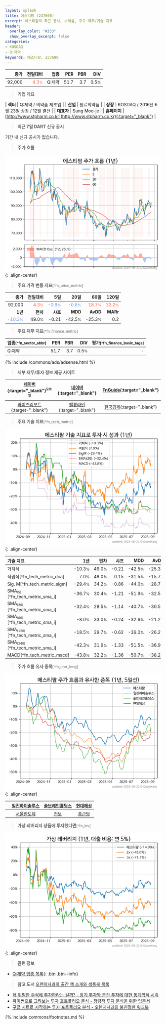 ```yaml
---
layout: splash
title: 에스티팜 (237690)
excerpt: 에스티팜의 최근 공시, 수익률, 주요 재무/기술 지표
header:
  overlay_color: "#333"
  show_overlay_excerpt: false
categories:
- KOSDAQ
- Q:제약
keywords: 에스티팜, 237690
---
```


| **종가** | **전일대비** | **업종** | **PER** | **PBR** | **DIV** |
| -------: | -----------: | -------: | ------: | ------: | ------: |
| 92,000 | <span style="color: tomato">4.3<small>%</small></span> | Q:제약 | 51.7 | 3.7 | 0.5<small>%</small> |

<!-- more -->


> **기업 개요**<a id="company"></a>

| <span style="white-space:nowrap;">**섹터**</span> | Q:제약 / 의약품 제조업 |
| <span style="white-space:nowrap;">**산업**</span> | 원료의약품 |
| <span style="white-space:nowrap;">**상장**</span> | KOSDAQ / 2016년 6월 23일 상장 / 12월 결산 |
| <span style="white-space:nowrap;">**대표자**</span> | Sung Moo-je |
| <span style="white-space:nowrap;">**홈페이지**</span> | [http://www.stpharm.co.kr](http://www.stpharm.co.kr){:target="_blank"} |


> **최근 7일 DART 신규 공시**<a id="dart"></a>

기간 내 신규 공시가 없습니다.


> **주가 흐름**<a id="price"></a>

![237690](/stock/images/237690.png){: .align-center}


> **주요 가격 변동 지표**<small>[^fn_price_metric]</small>

| **종가** | **전일대비** | **5일** | **20일** | **60일** | **120일** |
| -------: | -----------: | ------: | -------: | -------: | --------: |
| 92,000 | <span style="color: tomato">4.3<small>%</small></span> | <span style="color: cornflowerblue">-0.9<small>%</small></span> | <span style="color: cornflowerblue">-0.8<small>%</small></span> | <span style="color: tomato">18.7<small>%</small></span> | <span style="color: tomato">12.2<small>%</small></span> |
| **1년** | **편차** | **샤프** | **MDD** | **AvDD** | **MARr** |
| <span style="color: cornflowerblue">-10.3<small>%</small></span> | 49.0<small>%</small> | -0.21 | -42.5<small>%</small> | -25.3<small>%</small> | 0.2 |


> **주요 재무 지표**<small>[^fn_finance_metric]</small>

| **업종**<small>[^fn_sector_abbr]</small> | **PER** | **PBR** | **DIV** | **평가**<small>[^fn_finance_basic_tags]</small> |
| :--------------------------------------- | ------: | ------: | ------: | ----------------------------------------------: |
| Q:제약 | 51.7 | 3.7 | 0.5<small>%</small> | - |



{% include /commons/ads/adsense.html %}

> **세부 재무/투자 정보 제공 사이트**

| [네이버](https://m.stock.naver.com/domestic/stock/237690/finance/summary){:target="_blank"}<sup><small>모바일</small></sup> | [네이버](https://finance.naver.com/item/coinfo.naver?code=237690){:target="_blank"} | [FnGuide](https://comp.fnguide.com/SVO2/ASP/SVD_Invest.asp?gicode=A237690&MenuYn=Y){:target="_blank"} |
| :---: | :---: | :---: |
| [와이즈리포트](https://comp.wisereport.co.kr/company/c1040001.aspx?cmp_cd=237690){:target="_blank"} | [밸류라인](https://www.valueline.co.kr/finance/summary/237690){:target="_blank"} | [한국경제](https://markets.hankyung.com/stock/237690/financial-summary){:target="_blank"} |


> **주요 기술 지표**<small>[^fn_tech_metric]</small>


![237690](/stock/images/237690_tech.png){: .align-center}

| **기술 지표** | **1년** | **편차** | **샤프** | **MDD** | **AvDD** |
| :------------ | ------: | -----------: | -------: | ------: | -------: |
| 거치식 | -10.3<small>%</small> | 49.0<small>%</small> | -0.21 | -42.5<small>%</small> | -25.3<small>%</small> |
| 적립식[^fn_tech_metric_dca] | 7.0<small>%</small> | 48.0<small>%</small> | 0.15 | -31.5<small>%</small> | -15.7<small>%</small> |
| Sig. M[^fn_tech_metric_sigm] | -29.4<small>%</small> | 34.2<small>%</small> | -0.86 | -44.0<small>%</small> | -28.7<small>%</small> |
| SMA<small><sub>(5)</sub></small>[^fn_tech_metric_sma_i] | -36.7<small>%</small> | 30.4<small>%</small> | -1.21 | -51.9<small>%</small> | -32.5<small>%</small> |
| SMA<small><sub>(20)</sub></small>[^fn_tech_metric_sma_i] | -32.4<small>%</small> | 28.5<small>%</small> | -1.14 | -40.7<small>%</small> | -30.5<small>%</small> |
| SMA<small><sub>(60)</sub></small>[^fn_tech_metric_sma_i] | -8.0<small>%</small> | 33.0<small>%</small> | -0.24 | -32.6<small>%</small> | -21.2<small>%</small> |
| SMA<small><sub>(120)</sub></small>[^fn_tech_metric_sma_i] | -18.5<small>%</small> | 29.7<small>%</small> | -0.62 | -36.0<small>%</small> | -26.2<small>%</small> |
| SMA<small><sub>(240)</sub></small>[^fn_tech_metric_sma_i] | -42.3<small>%</small> | 31.9<small>%</small> | -1.33 | -51.5<small>%</small> | -36.9<small>%</small> |
| MACD[^fn_tech_metric_macd] | -43.8<small>%</small> | 32.2<small>%</small> | -1.36 | -50.7<small>%</small> | -38.2<small>%</small> |


> **주가 흐름 유사 종목**<a id="corr"></a><small>[^fn_corr_long]</small>

![237690](/stock/images/237690_corr.png){: .align-center}

|       | [일진하이솔루스](/271940/) | [솔브레인홀딩스](/036830/) | [현대해상](/001450/) |
| :---: | :------------------------------------: | :------------------------------------: | :------------------------------------: |
|       | [서울반도체](/046890/) | [천보](/278280/) | [종근당](/185750/) |


> **가상 레버리지 상품에 투자했다면**<a id="2x"></a><small>[^fn_lev]</small>

![237690](/stock/images/237690_2x.png){: .align-center}


> **관련 정보**

- [Q:제약 업종 목록](/stats/sector/kosdaq_업종_제약_종목/){: .btn .btn--info}

> **참고 도서** [오렌지사과의 출간 책 소개와 샘플북 목록](https://kongdori.tistory.com/691)

- [왜 위험한 주식에 투자하라는 걸까? - 장기 투자와 분산 투자에 대한 통계학적 시각](https://kongdori.tistory.com/421)
- [파이썬으로 그려보는 투자 포트폴리오 분석  - 정량적 투자 분석을 위한 입문서](https://kongdori.tistory.com/643)
- [구글 시트로 시작하는 투자 포트폴리오 분석 - 오렌지사과의 불친절한 워크북](https://kongdori.tistory.com/449)


{% include commons/footnotes.md %}